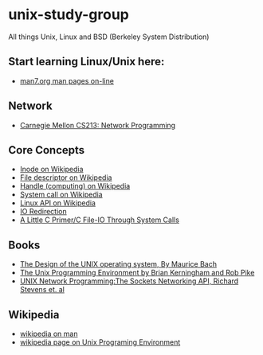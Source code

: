 # unix-study-group
All things Unix, Linux and BSD (Berkeley System Distribution)

## Start learning Linux/Unix here:
- [man7.org man pages on-line](http://man7.org/linux/man-pages/index.html)

## Network
- [Carnegie Mellon CS213: Network Programming](https://www.cs.cmu.edu/afs/cs/academic/class/15213-f10/www/lectures/20-network-programming.pdf)

## Core Concepts
- [Inode on Wikipedia](https://en.wikipedia.org/wiki/Inode)
- [File descriptor on Wikipedia](https://en.wikipedia.org/wiki/File_descriptor)
- [Handle (computing) on Wikipedia](https://en.wikipedia.org/wiki/Handle_(computing))
- [System call on Wikipedia](https://en.wikipedia.org/wiki/System_call)
- [Linux API on Wikipedia](https://en.wikipedia.org/wiki/Linux_kernel_interfaces#Linux_API)
- [IO Redirection](https://www.tldp.org/LDP/abs/html/io-redirection.html)
- [A Little C Primer/C File-IO Through System Calls](https://en.wikibooks.org/wiki/A_Little_C_Primer/C_File-IO_Through_System_Calls)

## Books
- [The Design of the UNIX operating system, By Maurice Bach](http://160592857366.free.fr/joe/ebooks/ShareData/Design%20of%20the%20Unix%20Operating%20System%20By%20Maurice%20Bach.pdf)
- [The Unix Programming Environment by Brian Kerningham and Rob Pike](http://scis.uohyd.ac.in/~apcs/itw/UNIXProgrammingEnvironment.pdf)
- [UNIX Network Programming:The Sockets Networking API, Richard Stevens et. al](https://cds.cern.ch/record/708932/files/0131411551_TOC.pdf)
 
## Wikipedia
- [wikipedia on man](https://en.wikipedia.org/wiki/Man_page)
- [wikipedia page on Unix Programing Environment](https://en.wikipedia.org/wiki/The_Unix_Programming_Environment)
